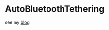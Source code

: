 # AutoBluetoothTethering

see my [blog](https://blogs.u2u.be/lander/post/2019/04/25/the-raging-guide-to-auto-enable-bluetooth-tethering-in-xamarin-android)
